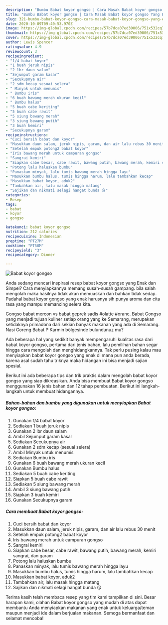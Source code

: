 ```yaml
---
description: "Bumbu Babat koyor gongso | Cara Masak Babat koyor gongso Yang Enak Banget"
title: "Bumbu Babat koyor gongso | Cara Masak Babat koyor gongso Yang Enak Banget"
slug: 321-bumbu-babat-koyor-gongso-cara-masak-babat-koyor-gongso-yang-enak-banget
date: 2020-10-09T09:40:53.970Z
image: https://img-global.cpcdn.com/recipes/57b7dca07ed39006/751x532cq70/babat-koyor-gongso-foto-resep-utama.jpg
thumbnail: https://img-global.cpcdn.com/recipes/57b7dca07ed39006/751x532cq70/babat-koyor-gongso-foto-resep-utama.jpg
cover: https://img-global.cpcdn.com/recipes/57b7dca07ed39006/751x532cq70/babat-koyor-gongso-foto-resep-utama.jpg
author: Lewis Spencer
ratingvalue: 4.9
reviewcount: 3
recipeingredient:
- "1/4 babat koyor"
- "1 buah jeruk nipis"
- "2 lbr daun salam"
- "Sejumput garam kasar"
- "Secukupnya air"
- "2 sdm kecap sesuai selera"
- " Minyak untuk menumis"
- " Bumbu iris"
- "6 buah bawang merah ukuran kecil"
- " Bumbu halus"
- "5 buah cabe keriting"
- "5 buah cabe rawit"
- "5 siung bawang merah"
- "3 siung bawang putih"
- "3 buah kemiri"
- "Secukupnya garam"
recipeinstructions:
- "Cuci bersih babat dan koyor"
- "Masukkan daun salam, jeruk nipis, garam, dan air lalu rebus 30 menit"
- "Setelah empuk potong2 babat koyor"
- "Iris bawang merah untuk campuran gongso"
- "Sangrai kemiri"
- "Siapkan cabe besar, cabe rawit, bawang putih, bawang merah, kemiri sangrai, dan garam"
- "Potong lalu haluskan bumbu"
- "Panaskan minyak, lalu tumis bawang merah hingga layu"
- "Masukkan bumbu halus, tumis hingga harum, lalu tambahkan kecap"
- "Masukkan babat koyor, aduk2"
- "Tambahkan air, lalu masak hingga matang"
- "Sajikan dan nikmati selagi hangat bunda 😘"
categories:
- Resep
tags:
- babat
- koyor
- gongso

katakunci: babat koyor gongso 
nutrition: 212 calories
recipecuisine: Indonesian
preptime: "PT27M"
cooktime: "PT50M"
recipeyield: "3"
recipecategory: Dinner

---
```



![Babat koyor gongso](https://img-global.cpcdn.com/recipes/57b7dca07ed39006/751x532cq70/babat-koyor-gongso-foto-resep-utama.jpg)

Anda sedang mencari inspirasi resep babat koyor gongso yang Enak dan Simpel? Cara menyiapkannya memang susah-susah gampang. bila salah mengolah maka hasilnya tidak akan memuaskan dan bahkan tidak sedap. Padahal babat koyor gongso yang enak harusnya sih punya aroma dan cita rasa yang mampu memancing selera kita.

Gongso babat mercon vs babat geprek sadis #olatte #oranc. Babat Gongso yang menjadi tujuan kuliner setiap orang yang ke Semarang, merupakan setidaknya primadona dari sekian banyak makanan yang ada di Semarang. Nasi Goreng Babat P Karmin bölgesinde bulundunuz mu?

Ada beberapa hal yang sedikit banyak mempengaruhi kualitas rasa dari babat koyor gongso, pertama dari jenis bahan, lalu pemilihan bahan segar hingga cara mengolah dan menghidangkannya. Tak perlu pusing kalau mau menyiapkan babat koyor gongso yang enak di mana pun anda berada, karena asal sudah tahu triknya maka hidangan ini bisa menjadi sajian spesial.


Berikut ini ada beberapa tips dan trik praktis dalam mengolah babat koyor gongso yang siap dikreasikan. Anda bisa membuat Babat koyor gongso menggunakan 16 jenis bahan dan 12 tahap pembuatan. Berikut ini langkah-langkah untuk membuat hidangannya.

<!--inarticleads1-->

##### Bahan-bahan dan bumbu yang digunakan untuk menyiapkan Babat koyor gongso:

1. Gunakan 1/4 babat koyor
1. Sediakan 1 buah jeruk nipis
1. Gunakan 2 lbr daun salam
1. Ambil Sejumput garam kasar
1. Sediakan Secukupnya air
1. Gunakan 2 sdm kecap (sesuai selera)
1. Ambil  Minyak untuk menumis
1. Sediakan  Bumbu iris
1. Gunakan 6 buah bawang merah ukuran kecil
1. Gunakan  Bumbu halus
1. Sediakan 5 buah cabe keriting
1. Siapkan 5 buah cabe rawit
1. Sediakan 5 siung bawang merah
1. Ambil 3 siung bawang putih
1. Siapkan 3 buah kemiri
1. Gunakan Secukupnya garam




<!--inarticleads2-->

##### Cara membuat Babat koyor gongso:

1. Cuci bersih babat dan koyor
1. Masukkan daun salam, jeruk nipis, garam, dan air lalu rebus 30 menit
1. Setelah empuk potong2 babat koyor
1. Iris bawang merah untuk campuran gongso
1. Sangrai kemiri
1. Siapkan cabe besar, cabe rawit, bawang putih, bawang merah, kemiri sangrai, dan garam
1. Potong lalu haluskan bumbu
1. Panaskan minyak, lalu tumis bawang merah hingga layu
1. Masukkan bumbu halus, tumis hingga harum, lalu tambahkan kecap
1. Masukkan babat koyor, aduk2
1. Tambahkan air, lalu masak hingga matang
1. Sajikan dan nikmati selagi hangat bunda 😘




Terima kasih telah membaca resep yang tim kami tampilkan di sini. Besar harapan kami, olahan Babat koyor gongso yang mudah di atas dapat membantu Anda menyiapkan makanan yang enak untuk keluarga/teman maupun menjadi ide dalam berjualan makanan. Semoga bermanfaat dan selamat mencoba!
